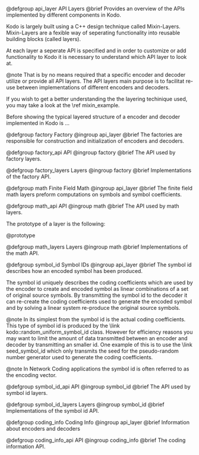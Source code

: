 @defgroup api_layer API Layers
@brief Provides an overview of the APIs implemented by different components
in Kodo.

Kodo is largely built using a C++ design technique called Mixin-Layers.
Mixin-Layers are a fexible way of seperating functionality into reusable
building blocks (called layers).

At each layer a seperate API is specified and in order to customize or add
functionality to Kodo it is necessary to understand which API layer to look
at.

@note That is by no means required that a specific encoder and decoder utilize
or provide all API layers. The API layers main purpose is to facilitat re-use
between implementations of different encoders and decoders.

If you wish to get a better understanding the the layering techinique used, you
may take a look at the \ref mixin_example.


Before showing the typical layered structure of a encoder and decoder
implemented in Kodo is ...


@defgroup factory Factory
@ingroup api_layer
@brief The factories are responsible for construction and initialization of
encoders and decoders.

@defgroup factory_api API
@ingroup factory
@brief The API used by factory layers.


@defgroup factory_layers Layers
@ingroup factory
@brief Implementations of the factory API.


@defgroup math Finite Field Math
@ingroup api_layer
@brief The finite field math layers preform computations on symbols and symbol coefficients.


@defgroup math_api API
@ingroup math
@brief The API used by math layers.

The prototype of a layer is the following:

@prototype


@defgroup math_layers Layers
@ingroup math
@brief Implementations of the math API.


@defgroup symbol_id Symbol IDs
@ingroup api_layer
@brief The symbol id describes how an encoded symbol has been produced.

The symbol id uniquely describes the coding coefficients which are used
by the encoder to create and encoded symbol as linear combinations of
a set of original source symbols. By transmitting the symbol id to the
decoder it can re-create the coding coefficients used to generate the encoded
symbol and by solving a linear system re-produce the original source symbols.

@note In its simplest from the symbol id is the actual coding coefficients.
      This type of symbol id is produced by the
      \link kodo::random_uniform_symbol_id<SuperCoder>  class.
      However for efficiency reasons you may want to limit the amount of data
      transmitted between an encoder and decoder by transmitting an smaller id.
      One example of this is to use the \link seed_symbol_id which only transmits
      the seed for the pseudo-random number generator used to generate the coding
      coefficients.


@note In Network Coding applications the symbol id is often referred to as the
      encoding vector.


@defgroup symbol_id_api API
@ingroup symbol_id
@brief The API used by symbol id layers.


@defgroup symbol_id_layers Layers
@ingroup symbol_id
@brief Implementations of the symbol id API.



@defgroup coding_info Coding Info
@ingroup api_layer
@brief Information about encoders and decoders


@defgroup coding_info_api API
@ingroup coding_info
@brief The coding information API.





